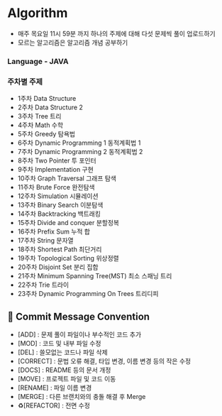# Algorithm

- 매주 목요일 11시 59분 까지 하나의 주제에 대해 다섯 문제씩 풀이 업로드하기
- 모르는 알고리즘은 알고리즘 개념 공부하기
  
### Language - JAVA

### 주차별 주제
- 1주차	Data Structure	
- 2주차	Data Structure 2
- 3주차	Tree	트리
- 4주차	Math	수학
- 5주차	Greedy	탐욕법
- 6주차	Dynamic Programming 1	동적계획법 1	
- 7주차	Dynamic Programming 2	동적계획법 2	
- 8주차	Two Pointer	투 포인터	
- 9주차	Implementation	구현	
- 10주차	Graph Traversal	그래프 탐색	
- 11주차	Brute Force	완전탐색	
- 12주차	Simulation	시뮬레이션	
- 13주차	Binary Search	이분탐색	
- 14주차	Backtracking	백트래킹	
- 15주차	Divide and conquer	분할정복	
- 16주차	Prefix Sum	누적 합	
- 17주차	String	문자열
- 18주차	Shortest Path	최단거리	
- 19주차	Topological Sorting	위상정렬	
- 20주차	Disjoint Set	분리 집합	
- 21주차	Minimum Spanning Tree(MST)	최소 스패닝 트리	
- 22주차	Trie	트라이	
- 23주차	Dynamic Programming On Trees	트리디피	

## 📍 Commit Message Convention

- [ADD] : 문제 풀이 파일이나 부수적인 코드 추가
- [MOD] : 코드 및 내부 파일 수정
- [DEL] : 쓸모없는 코드나 파일 삭제
- [CORRECT] : 문법 오류 해결, 타입 변경, 이름 변경 등의 작은 수정
- [DOCS] : README 등의 문서 개정
- [MOVE] : 프로젝트 파일 및 코드 이동
- [RENAME] : 파일 이름 변경
- [MERGE] : 다른 브랜치와의 충돌 해결 후 Merge
- ♻[REFACTOR] : 전면 수정
